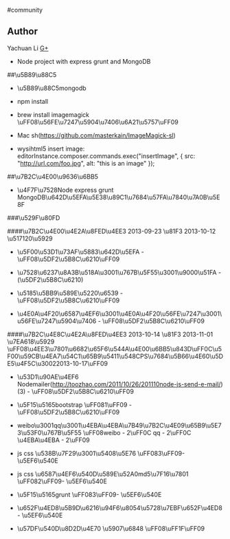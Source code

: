 #community

## Author

Yachuan Li
[G+](https://plus.google.com/112077127945816369783)

* Node project with express grunt and MongoDB

##\u5B89\u88C5

* \u5B89\u88C5mongodb

* npm install

* brew install imagemagick \uFF08\u56FE\u7247\u5904\u7406\u6A21\u5757\uFF09

* Mac sh(https://github.com/masterkain/ImageMagick-sl)

* wysihtml5 insert image: editorInstance.composer.commands.exec("insertImage", { src: "http://url.com/foo.jpg", alt: "this is an image" });

##\u7B2C\u4E00\u9636\u6BB5

* \u4F7F\u7528Node express grunt MongoDB\u642D\u5EFA\u5E38\u89C1\u7684\u57FA\u7840\u7A0B\u5E8F

###\u529F\u80FD 

####\u7B2C\u4E00\u4E2A\u8FED\u4EE3 2013-09-23 \u81F3 2013-10-12 \u517120\u5929

* \u5F00\u53D1\u73AF\u5883\u642D\u5EFA - \uFF08\u5DF2\u5B8C\u6210\uFF09

* \u7528\u6237\u8A3B\u518A\u3001\u767B\u5F55\u3001\u9000\u51FA - (\u5DF2\u5B8C\u6210)

* \u5185\u5BB9\u589E\u5220\u6539 - \uFF08\u5DF2\u5B8C\u6210\uFF09

* \u4E0A\u4F20\u6587\u4EF6\u3001\u4E0A\u4F20\u56FE\u7247\u3001\u56FE\u7247\u5904\u7406 - \uFF08\u5DF2\u5B8C\u6210\uFF09

####\u7B2C\u4E8C\u4E2A\u8FED\u4EE3 2013-10-14 \u81F3 2013-11-01 \u7EA618\u5929 \uFF08\u4EE3\u7801\u6682\u65F6\u544A\u4E00\u6BB5\u843D\uFF0C\u5F00\u59CB\u4EA7\u54C1\u65B9\u5411\u548CPS\u7684\u5B66\u4E60\u5DE5\u4F5C\u30022013-10-17\uFF09

* \u53D1\u90AE\u4EF6 Nodemailer(http://toozhao.com/2011/10/26/201110node-js-send-e-mail/) (3) - \uFF08\u5DF2\u5B8C\u6210\uFF09

* \u5F15\u5165bootstrap \uFF081\uFF09 - \uFF08\u5DF2\u5B8C\u6210\uFF09

* weibo\u3001qq\u3001\u4EBA\u4EBA\u7B49\u7B2C\u4E09\u65B9\u5E73\u53F0\u767B\u5F55 \uFF08weibo - 2\uFF0C qq - 2\uFF0C \u4EBA\u4EBA - 2\uFF09

* js css \u538B\u7F29\u3001\u5408\u5E76 \uFF083\uFF09- \u5EF6\u540E

* js css \u6587\u4EF6\u540D\u589E\u52A0md5\u7F16\u7801 \uFF082\uFF09- \u5EF6\u540E

* \u5F15\u5165grunt \uFF083\uFF09- \u5EF6\u540E

* \u652F\u4ED8\u5B9D\u6216\u94F6\u8054\u5728\u7EBF\u652F\u4ED8 - \u5EF6\u540E
 
* \u57DF\u540D\u8D2D\u4E70 \u5907\u6848 \uFF08\uFF1F\uFF09